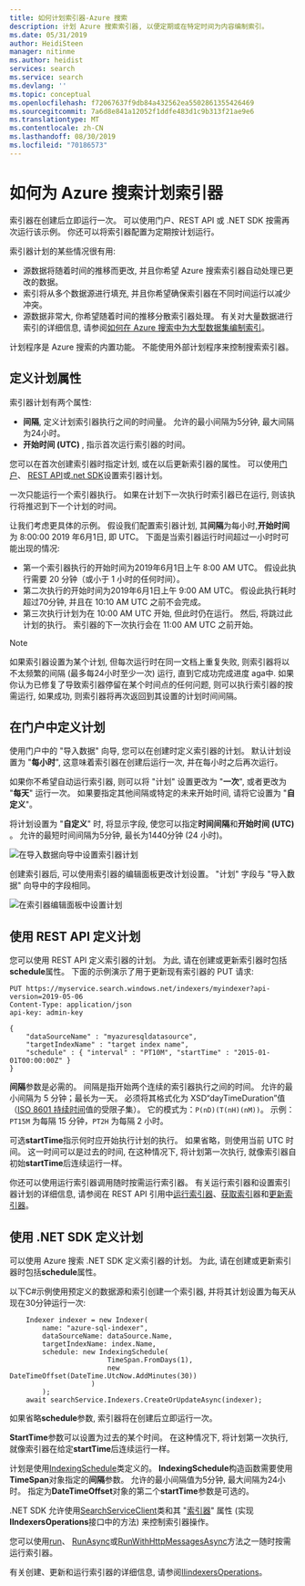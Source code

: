 ```yaml
---
title: 如何计划索引器-Azure 搜索
description: 计划 Azure 搜索索引器, 以便定期或在特定时间为内容编制索引。
ms.date: 05/31/2019
author: HeidiSteen
manager: nitinme
ms.author: heidist
services: search
ms.service: search
ms.devlang: ''
ms.topic: conceptual
ms.openlocfilehash: f72067637f9db84a432562ea5502861355426469
ms.sourcegitcommit: 7a6d8e841a12052f1ddfe483d1c9b313f21ae9e6
ms.translationtype: MT
ms.contentlocale: zh-CN
ms.lasthandoff: 08/30/2019
ms.locfileid: "70186573"
---
```

# <a name="how-to-schedule-indexers-for-azure-search"></a>如何为 Azure 搜索计划索引器
索引器在创建后立即运行一次。 可以使用门户、REST API 或 .NET SDK 按需再次运行该示例。 你还可以将索引器配置为定期按计划运行。

索引器计划的某些情况很有用:

* 源数据将随着时间的推移而更改, 并且你希望 Azure 搜索索引器自动处理已更改的数据。
* 索引将从多个数据源进行填充, 并且你希望确保索引器在不同时间运行以减少冲突。
* 源数据非常大, 你希望随着时间的推移分散索引器处理。 有关对大量数据进行索引的详细信息, 请参阅[如何在 Azure 搜索中为大型数据集编制索引](search-howto-large-index.md)。

计划程序是 Azure 搜索的内置功能。 不能使用外部计划程序来控制搜索索引器。

## <a name="define-schedule-properties"></a>定义计划属性

索引器计划有两个属性:
* **间隔**, 定义计划索引器执行之间的时间量。 允许的最小间隔为5分钟, 最大间隔为24小时。
* **开始时间 (UTC)** , 指示首次运行索引器的时间。

您可以在首次创建索引器时指定计划, 或在以后更新索引器的属性。 可以使用[门户](#portal)、 [REST API](#restApi)或[.net SDK](#dotNetSdk)设置索引器计划。

一次只能运行一个索引器执行。 如果在计划下一次执行时索引器已在运行, 则该执行将推迟到下一个计划的时间。

让我们考虑更具体的示例。 假设我们配置索引器计划, 其**间隔**为每小时,**开始时间**为 8:00:00 2019 年6月1日, 即 UTC。 下面是当索引器运行时间超过一小时时可能出现的情况:

* 第一个索引器执行的开始时间为2019年6月1日上午 8:00 AM UTC。 假设此执行需要 20 分钟（或小于 1 小时的任何时间）。
* 第二次执行的开始时间为2019年6月1日上午 9:00 AM UTC。 假设此执行耗时超过70分钟, 并且在 10:10 AM UTC 之前不会完成。
* 第三次执行计划为在 10:00 AM UTC 开始, 但此时仍在运行。 然后, 将跳过此计划的执行。 索引器的下一次执行会在 11:00 AM UTC 之前开始。

> [!NOTE]
> 如果索引器设置为某个计划, 但每次运行时在同一文档上重复失败, 则索引器将以不太频繁的间隔 (最多每24小时至少一次) 运行, 直到它成功完成进度 aga中.  如果你认为已修复了导致索引器停留在某个时间点的任何问题, 则可以执行索引器的按需运行, 如果成功, 则索引器将再次返回到其设置的计划时间间隔。

<a name="portal"></a>

## <a name="define-a-schedule-in-the-portal"></a>在门户中定义计划

使用门户中的 "导入数据" 向导, 您可以在创建时定义索引器的计划。 默认计划设置为 "**每小时**", 这意味着索引器在创建后运行一次, 并在每小时之后再次运行。

如果你不希望自动运行索引器, 则可以将 "计划" 设置更改为 "**一次**", 或者更改为 "**每天**" 运行一次。 如果要指定其他间隔或特定的未来开始时间, 请将它设置为 "**自定义**"。

将计划设置为 "**自定义**" 时, 将显示字段, 使您可以指定**时间间隔**和**开始时间 (UTC)** 。 允许的最短时间间隔为5分钟, 最长为1440分钟 (24 小时)。

   ![在导入数据向导中设置索引器计划](media/search-howto-schedule-indexers/schedule-import-data.png "在导入数据向导中设置索引器计划")

创建索引器后, 可以使用索引器的编辑面板更改计划设置。 "计划" 字段与 "导入数据" 向导中的字段相同。

   ![在索引器编辑面板中设置计划](media/search-howto-schedule-indexers/schedule-edit.png "在索引器编辑面板中设置计划")

<a name="restApi"></a>

## <a name="define-a-schedule-using-the-rest-api"></a>使用 REST API 定义计划

您可以使用 REST API 定义索引器的计划。 为此, 请在创建或更新索引器时包括**schedule**属性。 下面的示例演示了用于更新现有索引器的 PUT 请求:

    PUT https://myservice.search.windows.net/indexers/myindexer?api-version=2019-05-06
    Content-Type: application/json
    api-key: admin-key

    {
        "dataSourceName" : "myazuresqldatasource",
        "targetIndexName" : "target index name",
        "schedule" : { "interval" : "PT10M", "startTime" : "2015-01-01T00:00:00Z" }
    }

**间隔**参数是必需的。 间隔是指开始两个连续的索引器执行之间的时间。 允许的最小间隔为 5 分钟；最长为一天。 必须将其格式化为 XSD“dayTimeDuration”值（[ISO 8601 持续时间](https://www.w3.org/TR/xmlschema11-2/#dayTimeDuration)值的受限子集）。 它的模式为：`P(nD)(T(nH)(nM))`。 示例：`PT15M` 为每隔 15 分钟，`PT2H` 为每隔 2 小时。

可选**startTime**指示何时应开始执行计划的执行。 如果省略，则使用当前 UTC 时间。 这一时间可以是过去的时间, 在这种情况下, 将计划第一次执行, 就像索引器自初始**startTime**后连续运行一样。

你还可以使用运行索引器调用随时按需运行索引器。 有关运行索引器和设置索引器计划的详细信息, 请参阅在 REST API 引用中[运行索引器](https://docs.microsoft.com/rest/api/searchservice/run-indexer)、[获取索引](https://docs.microsoft.com/rest/api/searchservice/get-indexer)器和[更新索引器](https://docs.microsoft.com/rest/api/searchservice/update-indexer)。

<a name="dotNetSdk"></a>

## <a name="define-a-schedule-using-the-net-sdk"></a>使用 .NET SDK 定义计划

可以使用 Azure 搜索 .NET SDK 定义索引器的计划。 为此, 请在创建或更新索引器时包括**schedule**属性。

以下C#示例使用预定义的数据源和索引创建一个索引器, 并将其计划设置为每天从现在30分钟运行一次:

```
    Indexer indexer = new Indexer(
        name: "azure-sql-indexer",
        dataSourceName: dataSource.Name,
        targetIndexName: index.Name,
        schedule: new IndexingSchedule(
                        TimeSpan.FromDays(1), 
                        new DateTimeOffset(DateTime.UtcNow.AddMinutes(30))
                    )
        );
    await searchService.Indexers.CreateOrUpdateAsync(indexer);
```
如果省略**schedule**参数, 索引器将在创建后立即运行一次。

**StartTime**参数可以设置为过去的某个时间。 在这种情况下, 将计划第一次执行, 就像索引器在给定**startTime**后连续运行一样。

计划是使用[IndexingSchedule](https://docs.microsoft.com/dotnet/api/microsoft.azure.search.models.indexingschedule?view=azure-dotnet)类定义的。 **IndexingSchedule**构造函数需要使用**TimeSpan**对象指定的**间隔**参数。 允许的最小间隔值为5分钟, 最大间隔为24小时。 指定为**DateTimeOffset**对象的第二个**startTime**参数是可选的。

.NET SDK 允许使用[SearchServiceClient](https://docs.microsoft.com/dotnet/api/microsoft.azure.search.searchserviceclient)类和其 "[索引器](https://docs.microsoft.com/dotnet/api/microsoft.azure.search.searchserviceclient.indexers)" 属性 (实现**IIndexersOperations**接口中的方法) 来控制索引器操作。 

您可以使用[run](https://docs.microsoft.com/dotnet/api/microsoft.azure.search.indexersoperationsextensions.run)、 [RunAsync](https://docs.microsoft.com/dotnet/api/microsoft.azure.search.indexersoperationsextensions.runasync)或[RunWithHttpMessagesAsync](https://docs.microsoft.com/dotnet/api/microsoft.azure.search.iindexersoperations.runwithhttpmessagesasync)方法之一随时按需运行索引器。

有关创建、更新和运行索引器的详细信息, 请参阅[IIindexersOperations](https://docs.microsoft.com/dotnet/api/microsoft.azure.search.iindexersoperations?view=azure-dotnet)。
